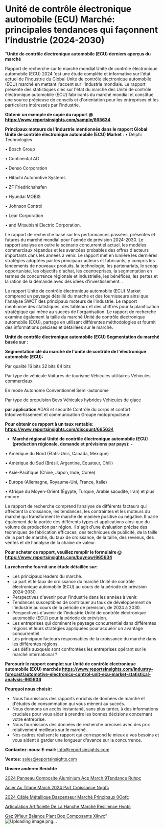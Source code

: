 # Unité de contrôle électronique automobile (ECU) Marché: principales tendances qui façonnent l’industrie (2024-2030)

"<strong>Unité de contrôle électronique automobile (ECU) derniers aperçus du marché</strong>

Rapport de recherche sur le marché mondial Unité de contrôle électronique automobile (ECU) 2024 'est une étude complète et informative sur l'état actuel de l'industrie du Global Unité de contrôle électronique automobile (ECU) marché en mettant l'accent sur l'industrie mondiale. Le rapport présente des statistiques clés sur l'état du marché des Unité de contrôle électronique automobile (ECU) fabricants du marché mondial et constitue une source précieuse de conseils et d'orientation pour les entreprises et les particuliers intéressés par l'industrie.

<strong>Obtenir un exemple de copie du rapport @ <a href=https://www.reportsinsights.com/sample/665634>https://www.reportsinsights.com/sample/665634</a></strong>

<strong>Principaux moteurs de l'industrie mentionnés dans le rapport Global Unité de contrôle électronique automobile (ECU) Market</strong> :
• Delphi Technologies

• Bosch Group

• Continental AG

• Denso Corporation

• Hitachi Automotive Systems

• ZF Friedrichshafen

• Hyundai MOBIS

• Johnson Control

• Lear Corporation

• and Mitsubishi Electric Corporation.

Le rapport de recherche basé sur les performances passées, présentes et futures du marché mondial pour l'année de prévision 2024-2030. Le rapport analyse en outre le scénario concurrentiel actuel, les modèles commerciaux répandus et les avancées probables des offres d'acteurs importants dans les années à venir. Le rapport met en lumière les dernières stratégies adoptées par les principaux acteurs et fabricants, y compris les lancements de nouveaux produits, la technologie, les partenariats, le scoop opportuniste, les objectifs d'achat, les coentreprises, la segmentation en termes de concurrence régionale et industrielle, les bénéfices, les pertes et la ration de la demande avec des idées d'investissement. .

Le rapport Unité de contrôle électronique automobile (ECU) Market comprend un paysage détaillé du marché et des fournisseurs ainsi que l'analyse SWOT des principaux moteurs de l'industrie. Le rapport mentionne des statistiques, des tableaux et des chiffres pour la planification stratégique qui mène au succès de l'organisation. Le rapport de recherche examine également la taille du marché Unité de contrôle électronique automobile (ECU), partage en utilisant différentes méthodologies et fournit des informations précises et détaillées sur le marché.

<strong>Unité de contrôle électronique automobile (ECU) Segmentation du marché basée sur :</strong>

<strong> Segmentation clé du marché de l'unité de contrôle de l'électronique automobile (ECU): </strong>

Par qualité
16 bits
32 bits
64 bits

Par type de véhicule
Voitures de tourisme
Véhicules utilitaires
Véhicules commerciaux

En mode
Autonome
Conventionnel
Semi-autonome

Par type de propulsion
Bevs
Véhicules hybrides
Véhicules de glace

<strong> par application </strong>
ADAS et sécurité
Contrôle du corps et confort
Infodivertissement et communication
Groupe motopropulseur

<strong>Pour obtenir ce rapport à un taux rentable: <a href=https://www.reportsinsights.com/discount/665634>https://www.reportsinsights.com/discount/665634</a></strong>
<ul>
  <li><strong>Marché régional Unité de contrôle électronique automobile (ECU) (production régionale, demande et prévisions par pays): -</strong></li>
</ul>
• Amérique du Nord (États-Unis, Canada, Mexique)

• Amérique du Sud (Brésil, Argentine, Equateur, Chili)

• Asie-Pacifique (Chine, Japon, Inde, Corée)

• Europe (Allemagne, Royaume-Uni, France, Italie)

• Afrique du Moyen-Orient (Égypte, Turquie, Arabie saoudite, Iran) et plus encore.

Le rapport de recherche comprend l’analyse de différents facteurs qui affectent la croissance, les tendances, les contraintes et les moteurs du marché qui transforment le marché de manière positive ou négative. Il parle également de la portée des différents types et applications ainsi que du volume de production par région. Il s'agit d'une évaluation précise des techniques de fabrication efficaces, des techniques de publicité, de la taille de la part de marché, du taux de croissance, de la taille, des revenus, des ventes et de l'analyse de la chaîne de valeur.

<strong>Pour acheter ce rapport, veuillez remplir le formulaire @   <a href=https://www.reportsinsights.com/buynow/665634>https://www.reportsinsights.com/buynow/665634</a></strong>

<strong>La recherche fournit une étude détaillée sur:</strong>
<ul>
  <li>Les principaux leaders du marché.</li>
  <li>La part et le taux de croissance du marché Unité de contrôle électronique automobile (ECU) au cours de la période de prévision 2024-2030.</li>
  <li>Perspectives d'avenir pour l'industrie dans les années à venir.</li>
  <li>Tendances susceptibles de contribuer au taux de développement de l'industrie au cours de la période de prévision, de 2024 à 2030.</li>
  <li>Perspectives d'avenir de l'industrie Unité de contrôle électronique automobile (ECU) pour la période de prévision.</li>
  <li>Les entreprises qui dominent le paysage concurrentiel dans différentes régions et leurs stratégies appliquées pour acquérir un avantage concurrentiel.</li>
  <li>Les principaux facteurs responsables de la croissance du marché dans les différentes régions.</li>
  <li>Les défis auxquels sont confrontées les entreprises opérant sur le marché international ?</li>
</ul>

<strong>Parcourir le rapport complet sur Unité de contrôle électronique automobile (ECU) marchés <a href=https://www.reportsinsights.com/industry-forecast/automotive-electronics-control-unit-ecu-market-statistical-analysis-665634>https://www.reportsinsights.com/industry-forecast/automotive-electronics-control-unit-ecu-market-statistical-analysis-665634</a></strong>

<strong>Pourquoi nous choisir:</strong>
<ul>
  <li>Nous fournissons des rapports enrichis de données de marché et d'études de consommation qui vous mènent au succès.</li>
  <li>Nous donnons un accès instantané, sans plus tarder, à des informations cruciales pour vous aider à prendre les bonnes décisions concernant votre entreprise.</li>
  <li>Nous fournissons des données de recherche précises avec des prix relativement meilleurs sur le marché.</li>
  <li>Nos cadres réalisent le rapport qui correspond le mieux à vos besoins et vous aident à garder une longueur d'avance sur la concurrence.</li>
</ul>
<strong>Contactez-nous:
</strong><strong>E-mail:</strong> <a href=mailto:info@reportsinsights.com>info@reportsinsights.com</a>

<strong>Ventes</strong>: <a href=mailto:sales@reportsinsights.com>sales@reportsinsights.com</a>

<strong>Unsere anderen Berichte</strong>

<a href=https://www.linkedin.com/pulse/2024-panneau-composite-aluminium-acp-march%C3%A9tendance-ruhpc/>2024 Panneau Composite Aluminium Acp March 9Tendance Ruhpc</a>

<a href=https://www.linkedin.com/pulse/acier-au-titane-march%C3%A9-2024-part-croissance-nqqfc/>Acier Au Titane March 2024 Part Croissance Nqqfc</a>

<a href=https://www.linkedin.com/pulse/2024-câble-métallique-dascenseur-marché-principaux-0oofc/>2024 Câble Métallique Dascenseur Marché Principaux 0Oofc</a>

<a href=https://www.linkedin.com/pulse/articulation-artificielle-de-la-hanche-marché-résilience-hvntc/>Articulation Artificielle De La Hanche Marché Résilience Hvntc</a>

<a href=https://www.linkedin.com/pulse/gaz%C3%A9ifieur-balance-plant-bop-composants-xikwc/>Gaz 9Ifieur Balance Plant Bop Composants Xikwc</a>"
![Uploading image.png…]()
